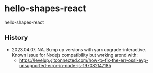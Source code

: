 # hello-shapes-react
hello-shapes-react

## History
- 2023.04.07.  NA. Bump up versions with yarn upgrade-interactive.  Known issue for Nodejs compatibility but working arond with:
  - https://levelup.gitconnected.com/how-to-fix-the-err-ossl-evp-unsupported-error-in-node-js-197082f42185
